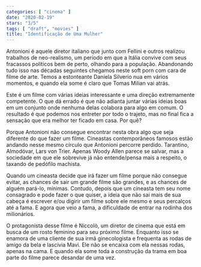 ```yaml
---
categories: [ "cinema" ]
date: "2020-02-19"
stars: "3/5"
tags: [ "draft", "movies" ]
title: "Identificação de Uma Mulher"
---
```

Antonioni é aquele diretor italiano que junto com Fellini e outros realizou trabalhos de neo-realismo, um período em que a Itália convive com seus fracassos políticos bem de perto, olhando para a população. Abandonando tudo isso nas décadas seguintes chegamos neste soft porn com cara de filme de arte. Temos a estonteante Daniela Silverio nua em vários momentos, e quando ela some é claro que Tomas Milian vai atrás.

Este é um filme com várias ideias interessante e uma direção extremamente competente. O que dá errado é que não adianta juntar várias ideias boas em um conjunto onde nenhuma delas colabora para algo em comum. O resultado é que podemos nos entreter por todo o trajeto, mas no final fica a sensação que era melhor ter ficado em casa. Por quê?

Porque Antonioni não consegue encontrar nesta obra algo que seja diferente do que fazer um filme. Cineastas contemporâneos famosos estão andando nesse mesmo círculo que Antonioni percorre perdido. Tarantino, Almodóvar, Lars von Trier. Apenas Woody Allen parece se salvar, mas a sociedade em que ele sobrevive já não entende/pensa mais a respeito, o taxando de pedófilo machista.

Quando um cineasta decide que irá fazer um filme porque não consegue evitar, as chances de sair um grande filme são grandes, e as chances de alguém pará-lo, mínimas. Contudo, depois que um cineasta tem seu nome consagrado e pode fazer o que quiser, a ideia que não sai mais de sua cabeça é escrever e/ou digirir um filme sobre ele mesmo e seus percalços até a fama. E agora que veio a fama, a dificuldade de entrar na rodinha dos milionários.

O protagonista desse filme é Niccolò, um diretor de cinema que está em busca de um rosto feminino para seu próximo filme. Enquanto isso se enamora de uma cliente de sua irmã ginecologista e frequenta as rodas de amigo da bela e lascívia Mavi. Ele não se encaixa com ela nessas rodas, apenas na cama. E quando ela some toda a construção da trama em boa parte do filme parece desandar de uma vez.
